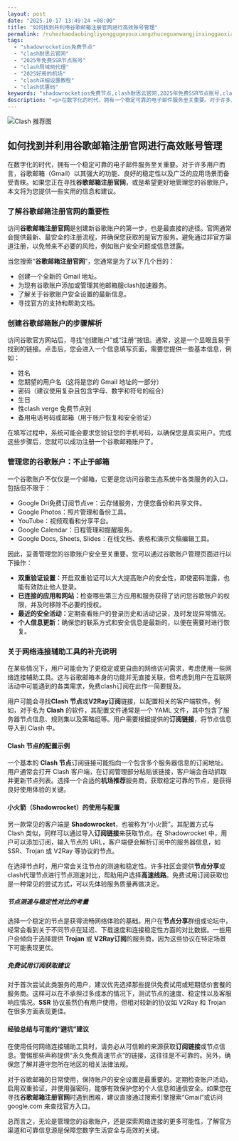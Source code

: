 ```yaml
---
layout: post
date: "2025-10-17 13:49:24 +08:00"
title: "如何找到并利用谷歌邮箱注册官网进行高效账号管理"
permalink: /ruhezhaodaobingliyonggugeyouxiangzhuceguanwangjinxinggaoxiaozhanghaoguanli/
tags:
  - "shadowrocketios免费节点"
  - "clash耐思云官网"
  - "2025年免费SSR节点账号"
  - "clash局域网代理"
  - "2025好用的机场"
  - "clash详细设置教程"
  - "clash优惠码"
keywords: "shadowrocketios免费节点,clash耐思云官网,2025年免费SSR节点账号,clash局域网代理,2025好用的机场,clash详细设置教程,clash优惠码"
description: "<p>在数字化的时代，拥有一个稳定可靠的电子邮件服务至关重要。对于许多用户而言，谷歌邮箱（Gmail）以其强大的功能、良好的稳定性以及广泛的应用场景而备受青睐。如果您正在寻找<strong>谷歌邮箱注册官网</strong>，或是希望更好地管理您的谷歌账户，本文将为您提供一些实用的信息和建议。</p>"
---
```


![Clash 推荐图](https://clashjd.github.io/assets/img/免费节点订阅.png)

## 如何找到并利用谷歌邮箱注册官网进行高效账号管理

<p>在数字化的时代，拥有一个稳定可靠的电子邮件服务至关重要。对于许多用户而言，谷歌邮箱（Gmail）以其强大的功能、良好的稳定性以及广泛的应用场景而备受青睐。如果您正在寻找<strong>谷歌邮箱注册官网</strong>，或是希望更好地管理您的谷歌账户，本文将为您提供一些实用的信息和建议。</p>
<h3>了解谷歌邮箱注册官网的重要性</h3>
<p>访问<strong>谷歌邮箱注册官网</strong>是创建新谷歌账户的第一步，也是最直接的途径。官网通常会提供最新、最安全的注册流程，并确保您获取的是官方服务。避免通过非官方渠道注册，以免带来不必要的风险，例如账户安全问题或信息泄露。</p>
<p>当您搜索“<strong>谷歌邮箱注册官网</strong>”，您通常是为了以下几个目的：</p>
<ul>
<li>创建一个全新的 Gmail 地址。</li>
<li>为现有谷歌账户添加或管理其他邮箱服clash加速器务。</li>
<li>了解关于谷歌账户安全设置的最新信息。</li>
<li>寻找官方的支持和帮助文档。</li>
</ul>
<h3>创建谷歌邮箱账户的步骤解析</h3>
<p>访问谷歌官方网站后，寻找“创建账户”或“注册”按钮。通常，这是一个显眼且易于找到的链接。点击后，您会进入一个信息填写页面，需要您提供一些基本信息，例如：</p>
<ul>
<li>姓名</li>
<li>您期望的用户名（这将是您的 Gmail 地址的一部分）</li>
<li>密码（建议使用复杂且包含字母、数字和符号的组合）</li>
<li>生日</li>
<li>性clash verge 免费节点别</li>
<li>备用电话号码或邮箱（用于账户恢复和安全验证）</li>
</ul>
<p>在填写过程中，系统可能会要求您验证您的手机号码，以确保您是真实用户。完成这些步骤后，您就可以成功注册一个谷歌邮箱账户了。</p>
<h3>管理您的谷歌账户：不止于邮箱</h3>
<p>一个谷歌账户不仅仅是一个邮箱，它更是您访问谷歌生态系统中各类服务的入口，包括但不限于：</p>
<ul>
<li>Google Dri免费订阅节点ve：云存储服务，方便您备份和共享文件。</li>
<li>Google Photos：照片管理和备份工具。</li>
<li>YouTube：视频观看和分享平台。</li>
<li>Google Calendar：日程管理和提醒服务。</li>
<li>Google Docs, Sheets, Slides：在线文档、表格和演示文稿编辑工具。</li>
</ul>
<p>因此，妥善管理您的谷歌账户安全至关重要。您可以通过谷歌账户管理页面进行以下操作：</p>
<ul>
<li><strong>双重验证设置：</strong>开启双重验证可以大大提高账户的安全性，即使密码泄露，也能有效防止他人登录。</li>
<li><strong>已连接的应用和网站：</strong>检查哪些第三方应用和服务获得了访问您谷歌账户的权限，并及时移除不必要的授权。</li>
<li><strong>最近的安全活动：</strong>定期查看账户的登录历史和活动记录，及时发现异常情况。</li>
<li><strong>个人信息更新：</strong>确保您的联系方式和安全信息是最新的，以便在需要时进行恢复。</li>
</ul>
<h3>关于网络连接辅助工具的补充说明</h3>
<p>在某些情况下，用户可能会为了更稳定或更自由的网络访问需求，考虑使用一些网络连接辅助工具。这与谷歌邮箱本身的功能并无直接关联，但考虑到用户在互联网活动中可能遇到的各类需求，免费clash订阅在此作一简要提及。</p>
<p>用户可能会寻找<strong>Clash 节点</strong>或<strong>V2Ray订阅</strong>链接，以配置相关的客户端软件。例如，对于名为 <strong>Clash</strong> 的软件，其配置文件通常是一个 YAML 文件，其中包含了服务器节点信息、规则集以及策略组等。用户需要根据提供的<strong>订阅链接</strong>，将节点信息导入到 Clash 中。</p>
<h4>Clash 节点的配置示例</h4>
<p>一个基本的 <strong>Clash 节点</strong>订阅链接可能指向一个包含多个服务器信息的订阅地址。用户通常会打开 Clash 客户端，在订阅管理部分粘贴该链接，客户端会自动抓取并更新节点列表。选择一个合适的<strong>机场推荐</strong>服务商，获取稳定可靠的节点，是获得良好使用体验的关键。</p>
<h4>小火箭（Shadowrocket）的使用与配置</h4>
<p>另一款常见的客户端是 <strong>Shadowrocket</strong>，也被称为“小火箭”。其配置方式与 Clash 类似，同样可以通过导入<strong>订阅链接</strong>来获取节点。在 Shadowrocket 中，用户可以添加订阅，输入节点的 URL，客户端便会解析订阅中的服务器信息，如 SSR、Trojan 或 V2Ray 等协议的节点。</p>
<p>在选择节点时，用户常会关注节点的测速和稳定性。许多社区会提供<strong>节点分享</strong>或clash代理节点进行节点测速对比，帮助用户选择<strong>高速线路</strong>。免费试用订阅获取也是一种常见的尝试方式，可以先体验服务质量再做决定。</p>
<h5>节点测速与稳定性对比的考量</h5>
<p>选择一个稳定的节点是获得流畅网络体验的基础。用户在<strong>节点分享</strong>群组或论坛中，经常会看到关于不同节点在延迟、下载速度和连接稳定性方面的对比数据。一些用户会倾向于选择提供 <strong>Trojan</strong> 或 <strong>V2Ray订阅</strong>的服务商，因为这些协议在特定场景下可能表现更优。</p>
<h5>免费试用订阅获取建议</h5>
<p>对于首次尝试此类服务的用户，建议优先选择那些提供免费试用或短期低价套餐的服务商。这样可以在不承担过多成本的情况下，测试节点的速度、稳定性以及客服响应情况。<strong>SSR</strong> 协议虽然仍有用户使用，但相对较新的协议如 V2Ray 和 Trojan 在很多方面表现更佳。</p>
<h4>经验总结与可能的“避坑”建议</h4>
<p>在使用任何网络连接辅助工具时，请务必从可信赖的来源获取<strong>订阅链接</strong>或节点信息。警惕那些声称提供“永久免费高速节点”的链接，这往往是不可靠的。另外，确保您了解并遵守您所在地区的相关法律法规。</p>
<p>对于谷歌邮箱的日常使用，保持账户的安全设置是最重要的。定期检查账户活动，启用双重验证，并使用强密码，能够有效保护您的个人信息和通信安全。如果您在寻找<strong>谷歌邮箱注册官网</strong>时遇到困难，建议直接通过搜索引擎搜索“Gmail”或访问 google.com 来查找官方入口。</p>
<p>总而言之，无论是管理您的谷歌账户，还是探索网络连接的更多可能性，了解官方渠道和可靠信息源是保障您数字生活安全与高效的关键。</p>